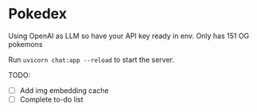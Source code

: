 # Pokedex
Using OpenAI as LLM so have your API key ready in env. Only has 151 OG pokemons

Run `uvicorn chat:app --reload` to start the server.

TODO:
- [ ] Add img embedding cache
- [ ] Complete to-do list